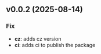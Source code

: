## v0.0.2 (2025-08-14)

### Fix

- **cz**: adds cz version
- **ci**: adds ci to publish the package
